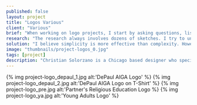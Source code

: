 ```yaml
---
published: false
layout: project
title: "Logos Various"
client: "Various"
brief: "When working on logo projects, I start by asking questions, listening, and taking good notes. "
research: "The research always involves dozens of sketches. I try to understand the language of the target audience and find a way to create something that resonates with them."
solution: "I believe simplicity is more effective than complexity. However, I still think that logos should have a strong platform and encompass propositional density."
image: "thumbnails/project-logos_0.jpg"
tags: [project]
description: "Christian Solorzano is a Chicago based designer who specializes in creating identities, design systems, interfaces, and thoughtful ideas for diverse audiences."
---
```


{% img project-logo_depaul_1.jpg alt:'DePaul AIGA Logo' %}
{% img project-logo_depaul_2.jpg alt:'DePaul AIGA Logo on T-Shirt' %}
{% img project-logo_pre.jpg alt:'Partner's Religious Education Logo %}
{% img project-logo_ya.jpg alt:'Young Adults Logo' %}